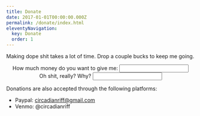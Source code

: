 ```yaml
---
title: Donate
date: 2017-01-01T00:00:00.000Z
permalink: /donate/index.html
eleventyNavigation:
  key: Donate
  order: 1
---
```

<style>
#priceLabelError,
#invoiceidError,
#descriptionError {margin: 0;}
</style>
Making dope shit takes a lot of time. Drop a couple bucks to keep me going.

<div id="smart-button-container">
  <div style="text-align: center"><label for="amount">How much money do you want to give me: </label><input name="amountInput" type="number" id="amount" value="" ></div>
    <p id="priceLabelError" style="display: none; color:red; text-align: center;">Please enter a price</p>
  <div id="invoiceidDiv" style="text-align: center; display: none;"><label for="invoiceid"> </label><input name="invoiceid" maxlength="127" type="text" id="invoiceid" value="" ></div>
    <p id="invoiceidError" style="display: none; color:red; text-align: center;">Please enter an Invoice ID</p>
  <div style="text-align: center"><label for="description">Oh shit, really? Why? </label><input type="text" name="descriptionInput" id="description" maxlength="127" value=""></div>
    <p id="descriptionError" style="display: none; color:red; text-align: center;">Please enter a description</p>
  <div style="text-align: center; margin-top: 0.625rem;" id="paypal-button-container"></div>
</div>

Donations are also accepted through the following platforms:
- Paypal: circadianriff@gmail.com
- Venmo: @circadianriff